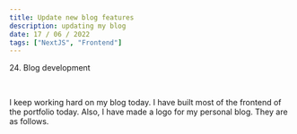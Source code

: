 ```yaml
---
title: Update new blog features
description: updating my blog
date: 17 / 06 / 2022
tags: ["NextJS", "Frontend"]
---
```


<p>24. Blog development</p>

<br/>
<p> I keep working hard on my blog today. I have built most of the frontend of the portfolio today. Also, I have made a logo for my personal blog. They are as follows.
</p>
<img src="">
